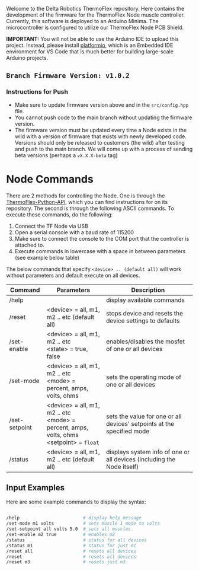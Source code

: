 Welcome to the Delta Robotics ThermoFlex repository.  Here contains the development of the firmware for the ThermoFlex Node muscle controller.  Currently, this software is deployed to an Arduino Minima.  The microcontroller is configured to utilize our ThermoFlex Node PCB Shield.

**IMPORTANT:** You will not be able to use the Arduino IDE to upload this project.  Instead, please install [platformio](https://platformio.org/), which is an Embedded IDE environment for VS Code that is much better for building large-scale Arduino projects.

## `Branch Firmware Version: v1.0.2`

### Instructions for Push
- Make sure to update firmware version above and in the `src/config.hpp` file.
- You cannot push code to the main branch without updating the firmware version.
- The firmware version must be updated every time a Node exists in the wild with a version of firmware that exists with newly developed code.  Versions should only be released to customers (the wild) after testing and push to the main branch.  We will come up with a process of sending beta versions (perhaps a `vX.X.X-beta` tag)


# Node Commands

There are 2 methods for controlling the Node. One is through the [ThermoFlex-Python-API](https://github.com/Delta-Robotics-Inc/ThermoFlex-Python-API), which you can find instructions for on its repository. The second is through the following ASCII commands. To execute these commands, do the following:

1. Connect the TF Node via USB 
2. Open a serial console with a baud rate of 115200
3. Make sure to connect the console to the COM port that the controller is attached to.
4. Execute commands in lowercase with a space in between parameters (see example below table)


The below commands that specify `<device> .. (default all)` will work without parameters and default execute on all devices.

| Command      | Parameters                                                                                         | Description                                                            |
| ------------ | -------------------------------------------------------------------------------------------------- | ---------------------------------------------------------------------- |
| /help        |                                                                                                    | display available commands
| /reset       | \<device\> = all, m1, m2 .. etc (default all)                                                      | stops device and resets the device settings to defaults                |
| /set-enable  | \<device> = all, m1, m2 .. etc<br>\<state> = true, false                                           | enables/disables the mosfet of one or all devices                      |
| /set-mode    | \<device> = all, m1, m2 .. etc<br>\<mode> = percent, amps, volts, ohms                             | sets the operating mode of one or all devices                          |
| /set-setpoint| \<device> = all, m1, m2 .. etc<br>\<mode> = percent, amps, volts, ohms<br>\<setpoint> = `float`    | sets the value for one or all devices' setpoints at the specified mode |
| /status      | \<device\> = all, m1, m2 .. etc (default all)                                                      | displays system info of one or all devices (including the Node itself) |

## Input Examples

Here are some example commands to display the syntax:

```bash

/help                        # display help message
/set-mode m1 volts           # sets muscle 1 mode to volts
/set-setpoint all volts 5.0  # sets all muscles
/set-enable m2 true          # enables m2
/status                      # status for all devices
/status m1                   # status for just m1
/reset all                   # resets all devices
/reset                       # resets all devices
/reset m3                    # resets just m3

```
